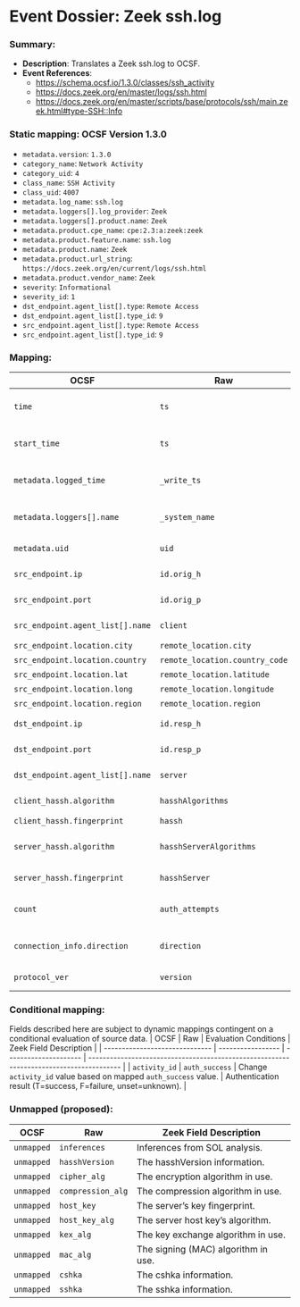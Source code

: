 # Event Dossier: Zeek ssh.log
### Summary:
- **Description**: Translates a Zeek ssh.log to OCSF. 
- **Event References**:
  - https://schema.ocsf.io/1.3.0/classes/ssh_activity
  - https://docs.zeek.org/en/master/logs/ssh.html
  - https://docs.zeek.org/en/master/scripts/base/protocols/ssh/main.zeek.html#type-SSH::Info
    
 ### Static mapping: OCSF Version 1.3.0
 - `metadata.version`: `1.3.0`
 - `category_name`: `Network Activity`
 - `category_uid`: `4`
 - `class_name`: `SSH Activity`
 - `class_uid`: `4007`
 - `metadata.log_name`: `ssh.log`
 - `metadata.loggers[].log_provider`: `Zeek`
 - `metadata.loggers[].product.name`: `Zeek`
 - `metadata.product.cpe_name`: `cpe:2.3:a:zeek:zeek`
 - `metadata.product.feature.name`: `ssh.log`
 - `metadata.product.name`: `Zeek`
 - `metadata.product.url_string`: `https://docs.zeek.org/en/current/logs/ssh.html`
 - `metadata.product.vendor_name`: `Zeek`
 - `severity`: `Informational`
 - `severity_id`: `1`
 - `dst_endpoint.agent_list[].type`: `Remote Access`
 - `dst_endpoint.agent_list[].type_id`: `9`
 - `src_endpoint.agent_list[].type`: `Remote Access`
 - `src_endpoint.agent_list[].type_id`: `9`

 ### Mapping:

| OCSF                           | Raw                         | Zeek Field Description                                                                 |
| ------------------------------ | --------------------------- | --------------------------------------------------------------------------------------- |
| `time`                         | `ts`                        | Timestamp indicating when the event occurred.                                           |
| `start_time`                   | `ts`                        | Timestamp indicating when the event occurred.                                           |
| `metadata.logged_time`         | `_write_ts`                 | Timestamp indicating when the log entry was written to disk.                            |
| `metadata.loggers[].name`      | `_system_name`              | Name of the system or logging subsystem generating the log entry.                        |
| `metadata.uid`                 | `uid`                       | Unique ID for the connection.                                                           |
| `src_endpoint.ip`              | `id.orig_h`                 | The originator’s IP address.                                                            |
| `src_endpoint.port`            | `id.orig_p`                 | The originator’s port number.                                                           |
| `src_endpoint.agent_list[].name` | `client`                    | The client’s version string.                                                            |
| `src_endpoint.location.city`   | `remote_location.city`      | The city.                                                                               |
| `src_endpoint.location.country`| `remote_location.country_code` | The country code.                                                                    |
| `src_endpoint.location.lat`    | `remote_location.latitude`  | Latitude.                                                                               |
| `src_endpoint.location.long`   | `remote_location.longitude` | Longitude.                                                                              |
| `src_endpoint.location.region` | `remote_location.region`    | The region.                                                                             |
| `dst_endpoint.ip`              | `id.resp_h`                 | The responder’s IP address.                                                             |
| `dst_endpoint.port`            | `id.resp_p`                 | The responder’s port number.                                                            |
| `dst_endpoint.agent_list[].name` | `server`                    | The server’s version string.                                                            |
| `client_hassh.algorithm`       | `hasshAlgorithms`           | The hasshAlgorithms information.                                                        |
| `client_hassh.fingerprint`     | `hassh`                     | The hassh information.                                                                  |
| `server_hassh.algorithm`       | `hasshServerAlgorithms`     | The hasshServerAlgorithms information.                                                  |
| `server_hassh.fingerprint`     | `hasshServer`               | The hasshServer information.                                                            |
| `count`                        | `auth_attempts`             | The number of authentication attempts observed.                                         |
| `connection_info.direction`    | `direction`                 | Direction of the connection (INBOUND/OUTBOUND).                                         |
| `protocol_ver`                 | `version`                   | SSH major version (1, 2, or unset).                                                     |


 ### Conditional mapping:
Fields described here are subject to dynamic mappings contingent on a conditional evaluation of source data.
| OCSF                           | Raw               | Evaluation Conditions | Zeek Field Description                                                                  |
| ------------------------------ | ----------------- | --------------------- | --------------------------------------------------------------------------------------- |
| `activity_id`                  | `auth_success`    | Change `activity_id` value based on mapped `auth_success` value. | Authentication result (T=success, F=failure, unset=unknown).                          |


 ### Unmapped (proposed):
| OCSF                     | Raw                | Zeek Field Description                                                                 |
| -------------------------| -------------------| --------------------------------------------------------------------------------------- |
| `unmapped`               | `inferences`       | Inferences from SOL analysis.                                                           |
| `unmapped`               | `hasshVersion`     | The hasshVersion information.                                                           |
| `unmapped`               | `cipher_alg`       | The encryption algorithm in use.                                                        |
| `unmapped`               | `compression_alg`  | The compression algorithm in use.                                                       |
| `unmapped`               | `host_key`         | The server’s key fingerprint.                                                           |
| `unmapped`               | `host_key_alg`     | The server host key’s algorithm.                                                        |
| `unmapped`               | `kex_alg`          | The key exchange algorithm in use.                                                      |
| `unmapped`               | `mac_alg`          | The signing (MAC) algorithm in use.                                                     |
| `unmapped`               | `cshka`            | The cshka information.                                                                  |
| `unmapped`               | `sshka`            | The sshka information.        
